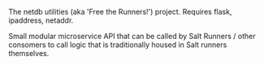 The netdb utilities (aka 'Free the Runners!') project. Requires flask, ipaddress, netaddr.

Small modular microservice API that can be called by Salt Runners / other consomers to call logic that is traditionally housed in Salt runners themselves.
